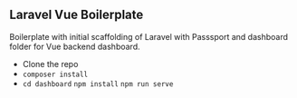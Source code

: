 
## Laravel Vue Boilerplate
Boilerplate with initial scaffolding of Laravel with Passsport and dashboard folder for Vue backend dashboard. 

- Clone the repo
- `composer install`
- `cd dashboard` `npm install` `npm run serve`